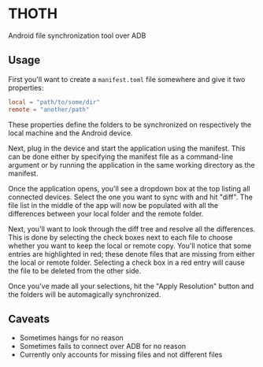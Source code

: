 # THOTH
Android file synchronization tool over ADB

## Usage
First you'll want to create a `manifest.toml` file somewhere and give it two properties:

```toml
local = "path/to/some/dir"
remote = "another/path"
```

These properties define the folders to be synchronized on respectively the local machine and the Android device.

Next, plug in the device and start the application using the manifest. This can be done either by specifying the manifest file as a command-line argument or by running the application in the same working directory as the manifest.

Once the application opens, you'll see a dropdown box at the top listing all connected devices. Select the one you want to sync with and hit "diff". The file list in the middle of the app will now be populated with all the differences between your local folder and the remote folder.

Next, you'll want to look through the diff tree and resolve all the differences. This is done by selecting the check boxes next to each file to choose whether you want to keep the local or remote copy. You'll notice that some entries are highlighted in red; these denote files that are missing from either the local or remote folder. Selecting a check box in a red entry will cause the file to be deleted from the other side.

Once you've made all your selections, hit the "Apply Resolution" button and the folders will be automagically synchronized. 

## Caveats

* Sometimes hangs for no reason
* Sometimes fails to connect over ADB for no reason
* Currently only accounts for missing files and not different files

